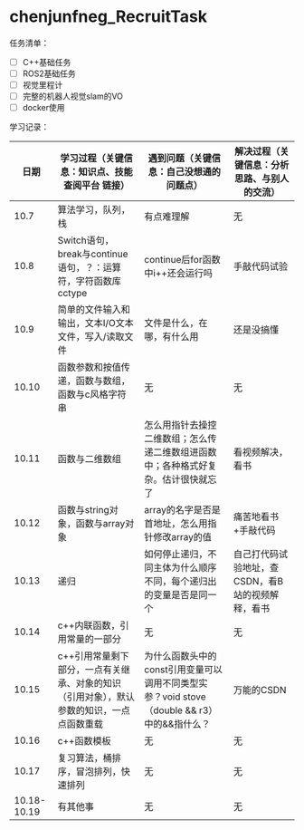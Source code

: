# chenjunfneg_RecruitTask
任务清单：
- [ ] C++基础任务
- [ ] ROS2基础任务
- [ ] 视觉里程计
- [ ] 完整的机器人视觉slam的VO
- [ ] docker使用

学习记录：

| 日期| 学习过程（关键信息：知识点、技能 查阅平台 链接）| 遇到问题（关键信息：自己没想通的问题点）|解决过程（关键信息：分析思路、与别人的交流）|
|--------|--------------------------------------------------------|--------------------------------------------------------|--------------------------------------------------------|
|10.7|算法学习，队列，栈|有点难理解|无|
|10.8|Switch语句，break与continue语句，？：运算符，字符函数库cctype|continue后for函数中i++还会运行吗|手敲代码试验|
|10.9|简单的文件输入和输出，文本I/O文本文件，写入/读取文件|文件是什么，在哪，有什么用|还是没搞懂|
|10.10|函数参数和按值传递，函数与数组，函数与c风格字符串|无|无|
|10.11|函数与二维数组|怎么用指针去操控二维数组；怎么传递二维数组进函数中；各种格式好复杂。估计很快就忘了|看视频解决，看书|
|10.12|函数与string对象，函数与array对象|array的名字是否是首地址，怎么用指针修改array的值|痛苦地看书+手敲代码|
|10.13|递归|如何停止递归，不同主体为什么顺序不同，每个递归出的变量是否是同一个|自己打代码试验地址，查CSDN，看B站的视频解释，看书|
|10.14|c++内联函数，引用常量的一部分|无|无|
|10.15|c++引用常量剩下部分，一点有关继承、对象的知识（引用对象），默认参数的知识，一点点函数重载|为什么函数头中的const引用变量可以调用不同类型实参？void stove（double && r3）中的&&指什么？|万能的CSDN|
|10.16|c++函数模板|无|无|
|10.17|复习算法，桶排序，冒泡排列，快速排列|无|无|
|10.18-10.19|有其他事|无|无|
